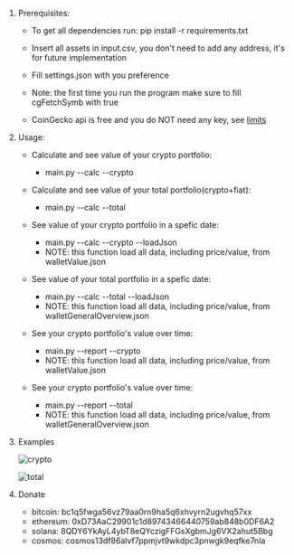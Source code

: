 1. Prerequisites:
    * To get all dependencies run: pip install -r requirements.txt
    * Insert all assets in input.csv, you don't need to add any address, it's for future implementation
    * Fill settings.json with you preference
    * Note: the first time you run the program make sure to fill cgFetchSymb with true

    * CoinGecko api is free and you do NOT need any key, see [limits](https://www.coingecko.com/en/api/pricing)

2. Usage:
    * Calculate and see value of your crypto portfolio:
        * main.py --calc --crypto
    
    * Calculate and see value of your total portfolio(crypto+fiat):
        * main.py --calc --total
    
    * See value of your crypto portfolio in a spefic date:
        * main.py --calc --crypto --loadJson
        * NOTE: this function load all data, including price/value, from walletValue.json
    
    * See value of your total portfolio in a spefic date:
        * main.py --calc --total --loadJson
        * NOTE: this function load all data, including price/value, from walletGeneralOverview.json
    
    * See your crypto portfolio's value over time:
        * main.py --report --crypto
        * NOTE: this function load all data, including price/value, from walletValue.json

    * See your crypto portfolio's value over time:
        * main.py --report --total
        * NOTE: this function load all data, including price/value, from walletGeneralOverview.json

3. Examples

    ![crypto](https://github.com/ste316/calc_wallet_value/blob/main/img/crypto.png)

    ![total](https://github.com/ste316/calc_wallet_value/blob/main/img/total.png)

4. Donate
    * bitcoin: bc1q5fwga56vz79aa0rn9ha5q6xhvyrn2ugvhq57xx
    * ethereum: 0xD73AaC29901c1d89743466440759ab848b0DF6A2
    * solana: 8QDY6YkAyL4ybT8eQYczigFFGsXgbmJg6VX2ahut5Bbg
    * cosmos: cosmos13df86alvf7ppmjvt9wkdpc3pnwgk9eqfke7nla
